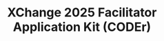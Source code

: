 ---
title: XChange 2025 Facilitator Application Kit (CODEr)
redirect_to: https://drive.google.com/drive/folders/1-2fNUK2gKCtcc1CCU3SsUBX1JuTfIkBp?usp=drive_link
redirect_from: 
  - /XC25CODErAppKit
  - /xc25coderappkit
---